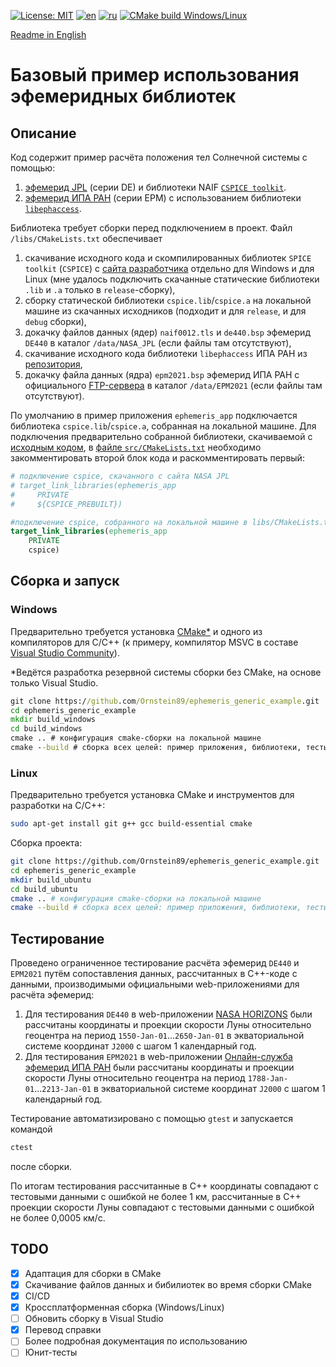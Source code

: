 [![License: MIT](https://img.shields.io/badge/License-MIT-yellow.svg)](https://opensource.org/licenses/MIT) [![en](https://img.shields.io/badge/lang-en-green.svg)](README.md) [![ru](https://img.shields.io/badge/lang-ru-green.svg)](README.RU.md) [![CMake build Windows/Linux](https://github.com/Ornstein89/ephemeris_generic_example/actions/workflows/cmake-multi-platform.yml/badge.svg)](https://github.com/Ornstein89/ephemeris_generic_example/actions/workflows/cmake-multi-platform.yml)

[Readme in English](README.md)

# Базовый пример использования эфемеридных библиотек

## Описание

Код содержит пример расчёта положения тел Солнечной системы с помощью:

1) [эфемерид JPL](https://ssd.jpl.nasa.gov/planets/eph_export.html) (серии DE) и библиотеки NAIF [`CSPICE toolkit`](https://naif.jpl.nasa.gov/naif/toolkit.html).
2) [эфемерид ИПА РАН](https://iaaras.ru/dept/ephemeris/epm/) (серии EPM) с использованием библиотеки [`libephaccess`](https://gitlab.iaaras.ru/iaaras/ephemeris-access).

Библиотека  требует сборки перед подключением в проект. Файл `/libs/CMakeLists.txt` обеспечивает

1) скачивание исходного кода и скомпилированных библиотек `SPICE toolkit` (`CSPICE`) с [сайта разработчика](https://naif.jpl.nasa.gov/naif/toolkit.html) отдельно для Windows и для Linux (мне удалось подключить скачанные статические библиотеки `.lib` и `.a` только в `release`-сборку),
2) сборку статической библиотеки `cspice.lib`/`cspice.a` на локальной машине из скачанных исходников (подходит и для `release`, и для `debug` сборки),
3) докачку файлов данных (ядер) `naif0012.tls` и `de440.bsp` эфемерид `DE440` в каталог `/data/NASA_JPL` (если файлы там отсутствуют),
4) скачивание исходного кода библиотеки `libephaccess` ИПА РАН из [репозитория](https://gitlab.iaaras.ru/iaaras/ephemeris-access),
5) докачку файла данных (ядра) `epm2021.bsp` эфемерид ИПА РАН с официального [FTP-сервера](https://ftp.iaaras.ru/pub/epm/EPM2021/SPICE) в каталог `/data/EPM2021` (если файлы там отсутствуют).

По умолчанию в пример приложения `ephemeris_app` подключается библиотека `cspice.lib`/`cspice.a`, собранная на локальной машине. Для подключения предварительно собранной библиотеки, скачиваемой с [исходным кодом](https://naif.jpl.nasa.gov/naif/toolkit.html), в  [файле `src/CMakeLists.txt`](./src/CMakeLists.txt?plain=1#L33-L41) необходимо закомментировать второй блок кода и раскомментировать первый:

```cmake
# подключение cspice, скачанного с сайта NASA JPL
# target_link_libraries(ephemeris_app
#     PRIVATE
#     ${CSPICE_PREBUILT})

#подключение cspice, собранного на локальной машине в libs/CMakeLists.txt
target_link_libraries(ephemeris_app
    PRIVATE
    cspice)
```

## Сборка и запуск

### Windows

Предварительно требуется установка [CMake*](https://cmake.org/download/) и одного из компиляторов для C/C++ (к примеру, компилятор MSVC в составе [Visual Studio Community](https://learn.microsoft.com/ru-ru/cpp/build/vscpp-step-0-installation)).

*Ведётся разработка резервной системы сборки без CMake, на основе только Visual Studio.

```bat
git clone https://github.com/Ornstein89/ephemeris_generic_example.git
cd ephemeris_generic_example
mkdir build_windows
cd build_windows
cmake .. # конфигурация cmake-сборки на локальной машине
cmake --build # сборка всех целей: пример приложения, библиотеки, тесты
```

### Linux

Предварительно требуется установка CMake и инструментов для разработки на C/C++:

```bash
sudo apt-get install git g++ gcc build-essential cmake
```

Сборка проекта:

```bash
git clone https://github.com/Ornstein89/ephemeris_generic_example.git
cd ephemeris_generic_example
mkdir build_ubuntu
cd build_ubuntu
cmake .. # конфигурация cmake-сборки на локальной машине
cmake --build # сборка всех целей: пример приложения, библиотеки, тесты
```

## Тестирование

Проведено ограниченное тестирование расчёта эфемерид `DE440` и `EPM2021` путём сопоставления данных, рассчитанных в C++-коде с данными, производимыми официальными web-приложениями для расчёта эфемерид:

1) Для тестирования `DE440` в web-приложении [NASA HORIZONS](https://ssd.jpl.nasa.gov/horizons/app.html) были рассчитаны координаты и проекции скорости Луны относительно геоцентра на период `1550-Jan-01`...`2650-Jan-01` в экваториальной системе координат `J2000` с шагом 1 календарный год.
2) Для тестирования `EPM2021` в web-приложении  [Онлайн-служба эфемерид ИПА РАН](https://iaaras.ru/dept/ephemeris/online/) были рассчитаны координаты и проекции скорости Луны относительно геоцентра на период `1788-Jan-01`...`2213-Jan-01` в экваториальной системе координат `J2000` с шагом 1 календарный год.

Тестирование автоматизировано с помощью `gtest` и запускается командой

```bash
ctest
```

после сборки.

По итогам тестирования рассчитанные в C++ координаты совпадают с тестовыми данными с ошибкой не более 1 км, рассчитанные в C++ проекции скорости Луны совпадают с тестовыми данными с ошибкой не более 0,0005 км/с.

## TODO

* [x] Адаптация для сборки в CMake
* [x] Скачивание файлов данных и бибилиотек во время сборки CMake
* [x] CI/CD
* [x] Кроссплатформенная сборка (Windows/Linux)
* [ ] Обновить сборку  в Visual Studio
* [x] Перевод справки
* [ ] Более подробная документация по использованию
* [ ] Юнит-тесты
